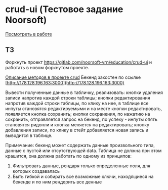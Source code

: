 # crud-ui (Тестовое задание Noorsoft)
 
[Посмотреть в работе](http://178.62.218.79:3000)

## ТЗ

Форкнуть проект https://gitlab.com/noorsoft-vrn/education/crud-ui и работать в новом форкнутом проекте. 

[Описание методов в проекте crud](https://gitlab.com/noorsoft-vrn/education/crud)
Бекенд захостен по ссылке [http://178.128.196.163:3000](http://178.128.196.163:3000)

Вывести полученные данные в табличку, реализовать: кнопки удаления записи напротив каждой строки таблицы; кнопки редактирования напротив каждой строки таблицы, по клику на нее, в таблице все инпуты становятся редактируемыми и на месте кнопки редактировать, появляется кнопка сохранить; кнопки сохранения, по нажатию на сохранить, отправляется запрос на бекенд, по успеху - инпуты опять становятся ридонли и кнопка меняется на редактировать; кнопку добавления записи, по клику в стейт добавляется новая запись и выводится в таблице. 


Примечание: бекенд может содержать данные произвольного типа, данные с пустой или отсутствующей data. Таблица не должна при этом крашится, она должна работать по одному из принципов:

1. Фильтровать данные, рендаря только определенные поля, для которых создавалась
2. Быть гибкой и собирать все возможные ключи, находящиеся на бекенде и по ним рендерить все денные
